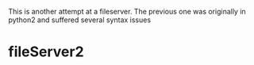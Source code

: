 This is another attempt at a fileserver. The previous one was originally in python2 and suffered several syntax issues
# fileServer2
